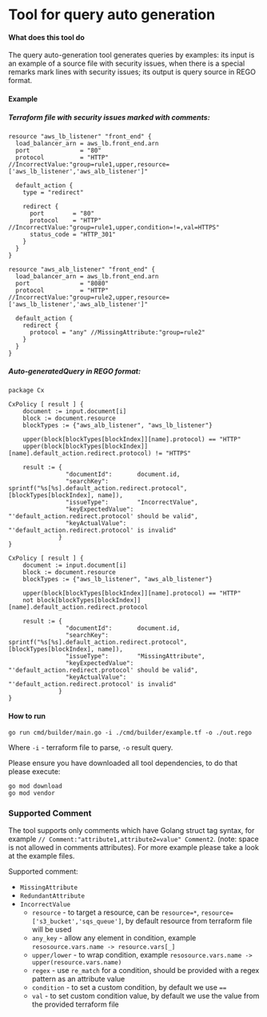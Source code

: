 # Tool for query auto generation

#### What does this tool do
The query auto-generation tool generates queries by examples: its input is an example of a source file with security issues, 
when there is a special remarks mark lines with security issues; 
its output is query source in REGO format.

#### Example

##### Terraform file with security issues marked with comments:
```
resource "aws_lb_listener" "front_end" {
  load_balancer_arn = aws_lb.front_end.arn
  port              = "80"
  protocol          = "HTTP" //IncorrectValue:"group=rule1,upper,resource=['aws_lb_listener','aws_alb_listener']"

  default_action {
    type = "redirect"

    redirect {
      port        = "80"
      protocol    = "HTTP" //IncorrectValue:"group=rule1,upper,condition=!=,val=HTTPS"
      status_code = "HTTP_301"
    }
  }
}

resource "aws_alb_listener" "front_end" {
  load_balancer_arn = aws_lb.front_end.arn
  port              = "8080"
  protocol          = "HTTP" //IncorrectValue:"group=rule2,upper,resource=['aws_lb_listener','aws_alb_listener']"

  default_action {
    redirect {
      protocol = "any" //MissingAttribute:"group=rule2"
    }
  }
}
```
##### Auto-generatedQuery in REGO format:
```
package Cx

CxPolicy [ result ] {
    document := input.document[i]
    block := document.resource
    blockTypes := {"aws_alb_listener", "aws_lb_listener"}

    upper(block[blockTypes[blockIndex]][name].protocol) == "HTTP"
    upper(block[blockTypes[blockIndex]][name].default_action.redirect.protocol) != "HTTPS"

    result := {
                "documentId": 		document.id,
                "searchKey": 	    sprintf("%s[%s].default_action.redirect.protocol", [blockTypes[blockIndex], name]),
                "issueType":		"IncorrectValue",
                "keyExpectedValue": "'default_action.redirect.protocol' should be valid",
                "keyActualValue": 	"'default_action.redirect.protocol' is invalid"
              }
}

CxPolicy [ result ] {
    document := input.document[i]
    block := document.resource
    blockTypes := {"aws_lb_listener", "aws_alb_listener"}

    upper(block[blockTypes[blockIndex]][name].protocol) == "HTTP"
    not block[blockTypes[blockIndex]][name].default_action.redirect.protocol

    result := {
                "documentId": 		document.id,
                "searchKey": 	    sprintf("%s[%s].default_action.redirect.protocol", [blockTypes[blockIndex], name]),
                "issueType":		"MissingAttribute",
                "keyExpectedValue": "'default_action.redirect.protocol' should be valid",
                "keyActualValue": 	"'default_action.redirect.protocol' is invalid"
              }
}
```

#### How to run
```
go run cmd/builder/main.go -i ./cmd/builder/example.tf -o ./out.rego
```

Where `-i` - terraform file to parse, `-o` result query.

Please ensure you have downloaded all tool dependencies, to do that please execute:
```
go mod download
go mod vendor
```

### Supported Comment

The tool supports only comments which have Golang struct tag syntax, for example `// Comment:"attribute1,attribute2=value" Comment2`. (note: space is not allowed in comments attributes).
For more example please take a look at the example files.

Supported comment:
* `MissingAttribute`
* `RedundantAttribute`
* `IncorrectValue`
  * `resource` - to target a resource, can be `resource=*`, `resource=['s3_bucket','sqs_queue']`, by default resource from terraform file will be used 
  * `any_key` - allow any element in condition, example `resosource.vars.name -> resource.vars[_]`
  * `upper/lower` - to wrap condition, example `resosource.vars.name -> upper(resource.vars.name)`
  * `regex` - use `re_match` for a condition, should be provided with a regex pattern as an attribute value
  * `condition` - to set a custom condition, by default we use `==`
  * `val` - to set custom condition value, by default we use the value from the provided terraform file

